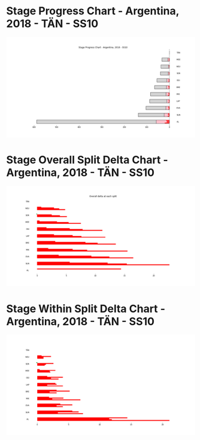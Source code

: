 # Stage Progress Chart - Argentina, 2018 - TÄN - SS10

![](images/stage_report_10_TAN.png)
# Stage Overall Split Delta Chart - Argentina, 2018 - TÄN - SS10

![](images/stage_report_split_delta_10_TAN.png)
# Stage Within Split Delta Chart - Argentina, 2018 - TÄN - SS10

![](images/stage_report_individual_split_delta_10_TAN.png)
